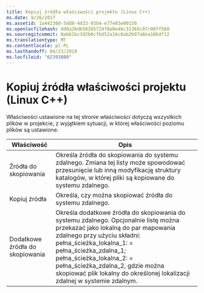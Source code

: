 ```yaml
---
title: Kopiuj źródła właściwości projektu (Linux C++)
ms.date: 9/26/2017
ms.assetid: 1a44230d-5dd8-4d33-93b4-e77e03e00150
ms.openlocfilehash: dd0a26db58265724f0a0e46c31365c97c00ff568
ms.sourcegitcommit: 0ab61bc3d2b6cfbd52a16c6ab2b97a8ea1864f12
ms.translationtype: MT
ms.contentlocale: pl-PL
ms.lasthandoff: 04/23/2019
ms.locfileid: "62393080"
---
```

# <a name="copy-sources-project-properties-linux-c"></a>Kopiuj źródła właściwości projektu (Linux C++)

Właściwości ustawione na tej stronie właściwości dotyczą wszystkich plików w projekcie, z wyjątkiem sytuacji, w której właściwości poziomu plików są ustawione.

Właściwość | Opis
--- | ---
Źródła do skopiowania | Określa źródła do skopiowania do systemu zdalnego. Zmiana tej listy może spowodować przesunięcie lub inną modyfikację struktury katalogów, w której pliki są kopiowane do systemu zdalnego.
Kopiuj źródła | Określa, czy można skopiować źródła do systemu zdalnego.
Dodatkowe źródła do skopiowania | Określa dodatkowe źródła do skopiowania do systemu zdalnego. Opcjonalnie listę można przekazać jako lokalną do par mapowania zdalnego przy użyciu składni: pełna_ścieżka_lokalna_1: = pełna_ścieżka_zdalna_1; pełna_ścieżka_lokalna_2: = pełna_ścieżka_zdalna_2, gdzie można skopiować plik lokalny do określonej lokalizacji zdalnej w systemie zdalnym.
